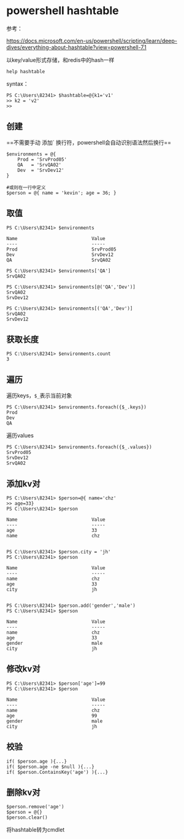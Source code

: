 # powershell hashtable

参考：

https://docs.microsoft.com/en-us/powershell/scripting/learn/deep-dives/everything-about-hashtable?view=powershell-7.1

以key/value形式存储，和redis中的hash一样

`help hashtable`

syntax：

```
PS C:\Users\82341> $hashtable=@{k1='v1'
>> k2 = 'v2'
>>
```

## 创建

==不需要手动 添加` 换行符，powershell会自动识别语法然后换行==

```
$environments = @{
    Prod = 'SrvProd05'
    QA   = 'SrvQA02'
    Dev  = 'SrvDev12'
}

#或则在一行中定义
$person = @{ name = 'kevin'; age = 36; }
```

## 取值

```
PS C:\Users\82341> $environments

Name                           Value
----                           -----
Prod                           SrvProd05
Dev                            SrvDev12
QA                             SrvQA02

PS C:\Users\82341> $environments['QA']
SrvQA02

PS C:\Users\82341> $environments[@('QA','Dev')]
SrvQA02
SrvDev12

PS C:\Users\82341> $environments[('QA','Dev')]
SrvQA02
SrvDev12
```

## 获取长度

```
PS C:\Users\82341> $environments.count
3
```

## 遍历

遍历keys，`$_`表示当前对象

```
PS C:\Users\82341> $environments.foreach({$_.keys})
Prod
Dev
QA
```

遍历values

```
PS C:\Users\82341> $environments.foreach({$_.values})
SrvProd05
SrvDev12
SrvQA02
```

## 添加kv对

```
PS C:\Users\82341> $person=@{ name='chz'
>> age=33}
PS C:\Users\82341> $person

Name                           Value
----                           -----
age                            33
name                           chz


PS C:\Users\82341> $person.city = 'jh'
PS C:\Users\82341> $person

Name                           Value
----                           -----
name                           chz
age                            33
city                           jh


PS C:\Users\82341> $person.add('gender','male')
PS C:\Users\82341> $person

Name                           Value
----                           -----
name                           chz
age                            33
gender                         male
city                           jh
```

## 修改kv对

```
PS C:\Users\82341> $person['age']=99
PS C:\Users\82341> $person

Name                           Value
----                           -----
name                           chz
age                            99
gender                         male
city                           jh
```

## 校验

```
if( $person.age ){...}
if( $person.age -ne $null ){...}
if( $person.ContainsKey('age') ){...}
```

## 删除kv对

```
$person.remove('age')
$person = @{}
$person.clear()
```

将hashtable转为cmdlet